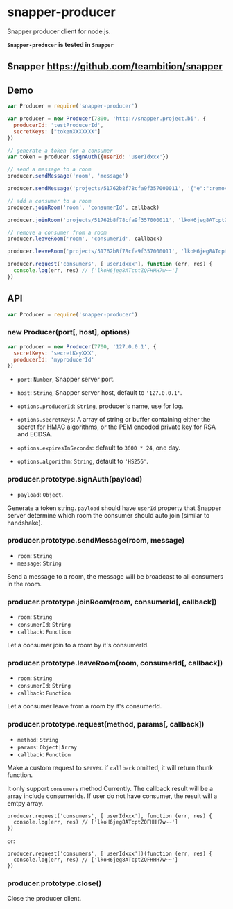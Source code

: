 snapper-producer
====
Snapper producer client for node.js.

**`Snapper-producer` is tested in `Snapper`**

## Snapper https://github.com/teambition/snapper

## Demo

```js
var Producer = require('snapper-producer')

var producer = new Producer(7800, 'http://snapper.project.bi', {
  producerId: 'testProducerId',
  secretKeys: ["tokenXXXXXXX"]
})

// generate a token for a consumer
var token = producer.signAuth({userId: 'userIdxxx'})

// send a message to a room
producer.sendMessage('room', 'message')

producer.sendMessage('projects/51762b8f78cfa9f357000011', '{"e":":remove:tasks","d":"553f569aca14974c5f806a01"}')

// add a consumer to a room
producer.joinRoom('room', 'consumerId', callback)

producer.joinRoom('projects/51762b8f78cfa9f357000011', 'lkoH6jeg8ATcptZQFHHH7w~~', function (err, res) {/*...*/})

// remove a consumer from a room
producer.leaveRoom('room', 'consumerId', callback)

producer.leaveRoom('projects/51762b8f78cfa9f357000011', 'lkoH6jeg8ATcptZQFHHH7w~~', function (err, res) {/*...*/})

producer.request('consumers', ['userIdxxx'], function (err, res) {
  console.log(err, res) // ['lkoH6jeg8ATcptZQFHHH7w~~']
})
```

## API

```js
var Producer = require('snapper-producer')
```

### new Producer(port[, host], options)

```js
var producer = new Producer(7700, '127.0.0.1', {
  secretKeys: 'secretKeyXXX',
  producerId: 'myproducerId'
})
```
- `port`: `Number`, Snapper server port.
- `host`: `String`, Snapper server host, default to `'127.0.0.1'`.

- `options.producerId`: `String`, producer's name, use for log.
- `options.secretKeys`: A array of string or buffer containing either the secret for HMAC algorithms, or the PEM encoded private key for RSA and ECDSA.
- `options.expiresInSeconds`: default to `3600 * 24`, one day.
- `options.algorithm`: `String`, default to `'HS256'`.

### producer.prototype.signAuth(payload)

- `payload`: `Object`.

Generate a token string. `payload` should have `userId` property that Snapper server determine which room the consumer should auto join (similar to handshake).

### producer.prototype.sendMessage(room, message)

- `room`: `String`
- `message`: `String`

Send a message to a room, the message will be broadcast to all consumers in the room.

### producer.prototype.joinRoom(room, consumerId[, callback])

- `room`: `String`
- `consumerId`: `String`
- `callback`: `Function`

Let a consumer join to a room by it's consumerId.

### producer.prototype.leaveRoom(room, consumerId[, callback])

- `room`: `String`
- `consumerId`: `String`
- `callback`: `Function`

Let a consumer leave from a room by it's consumerId.

### producer.prototype.request(method, params[, callback])

- `method`: `String`
- `params`: `Object|Array`
- `callback`: `Function`

Make a custom request to server. if `callback` omitted, it will return thunk function.

It only support `consumers` method Currently. The callback result will be a array include consumerIds. If user do not have consumer, the result will a emtpy array.

```
producer.request('consumers', ['userIdxxx'], function (err, res) {
  console.log(err, res) // ['lkoH6jeg8ATcptZQFHHH7w~~']
})
```
or:
```
producer.request('consumers', ['userIdxxx'])(function (err, res) {
  console.log(err, res) // ['lkoH6jeg8ATcptZQFHHH7w~~']
})
```

### producer.prototype.close()

Close the producer client.
